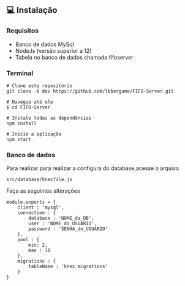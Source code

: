 ## :computer: Instalação
### Requisitos
- Banco de dados MySql 
- NodeJs (versão superior a 12)
- Tabela no banco de dados chamada fifoserver

### Terminal
```
# Clone este repositório
git clone -b dev https://github.com/lbbergamo/FIFO-Server.git

# Navegue até ele
$ cd FIFO-Server

# Instale todas as dependências
npm install

# Inicie a aplicação
npm start
```

### Banco de dados
Para realizar para realizar a configura do database,acesse o arquivo
```
src/database/knexfile.js
```
Faça as seguintes alterações 
```
module.exports = {
    client : 'mysql',
    connection : {
        database : 'NOME_da_DB',
        user : 'NOME_do_USUARIO',
        password : 'SENHA_do_USUARIO'
    },
    pool : {
        min: 2,
        max : 10
    },
    migrations : {
        tableName : 'knex_migrations'
    }
}
```
